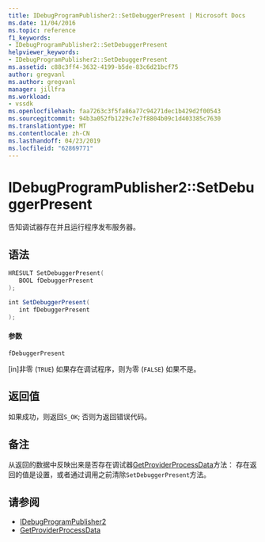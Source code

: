 ```yaml
---
title: IDebugProgramPublisher2::SetDebuggerPresent | Microsoft Docs
ms.date: 11/04/2016
ms.topic: reference
f1_keywords:
- IDebugProgramPublisher2::SetDebuggerPresent
helpviewer_keywords:
- IDebugProgramPublisher2::SetDebuggerPresent
ms.assetid: c88c3ff4-3632-4199-b5de-83c6d21bcf75
author: gregvanl
ms.author: gregvanl
manager: jillfra
ms.workload:
- vssdk
ms.openlocfilehash: faa7263c3f5fa86a77c94271dec1b429d2f00543
ms.sourcegitcommit: 94b3a052fb1229c7e7f8804b09c1d403385c7630
ms.translationtype: MT
ms.contentlocale: zh-CN
ms.lasthandoff: 04/23/2019
ms.locfileid: "62869771"
---
```

# <a name="idebugprogrampublisher2setdebuggerpresent"></a>IDebugProgramPublisher2::SetDebuggerPresent
告知调试器存在并且运行程序发布服务器。

## <a name="syntax"></a>语法

```cpp
HRESULT SetDebuggerPresent(
   BOOL fDebuggerPresent
);
```

```csharp
int SetDebuggerPresent(
   int fDebuggerPresent
);
```

#### <a name="parameters"></a>参数
 `fDebuggerPresent`

 [in]非零 (`TRUE`) 如果存在调试程序，则为零 (`FALSE`) 如果不是。

## <a name="return-value"></a>返回值
 如果成功，则返回`S_OK`; 否则为返回错误代码。

## <a name="remarks"></a>备注
 从返回的数据中反映出来是否存在调试器[GetProviderProcessData](../../../extensibility/debugger/reference/idebugprogramprovider2-getproviderprocessdata.md)方法： 存在返回的值是设置，或者通过调用之前清除`SetDebuggerPresent`方法。

## <a name="see-also"></a>请参阅
- [IDebugProgramPublisher2](../../../extensibility/debugger/reference/idebugprogrampublisher2.md)
- [GetProviderProcessData](../../../extensibility/debugger/reference/idebugprogramprovider2-getproviderprocessdata.md)